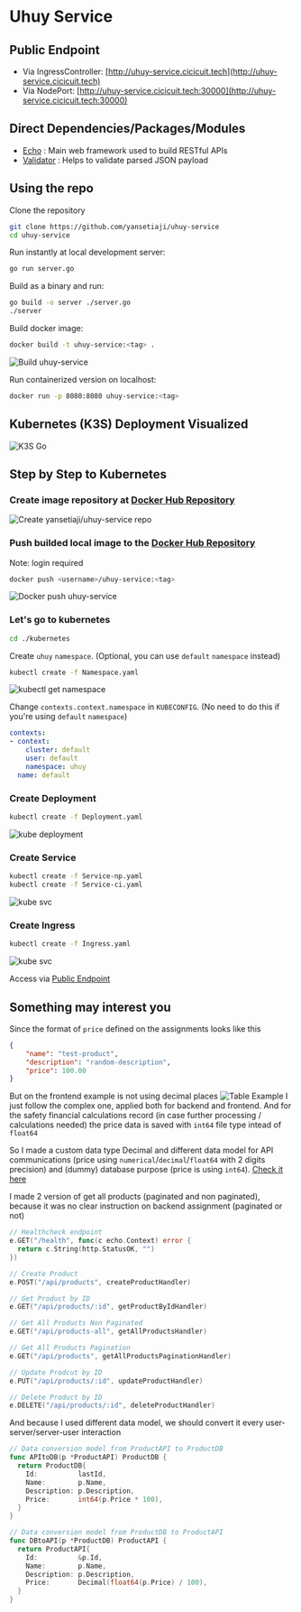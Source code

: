 # Uhuy Service

## Public Endpoint

- Via IngressController: [http://uhuy-service.cicicuit.tech](http://uhuy-service.cicicuit.tech)
- Via NodePort: [http://uhuy-service.cicicuit.tech:30000](http://uhuy-service.cicicuit.tech:30000)

## Direct Dependencies/Packages/Modules

- [Echo](github.com/labstack/echo/v4) : Main web framework used to build RESTful APIs
- [Validator](github.com/go-playground/validator/v10) : Helps to validate parsed JSON payload

## Using the repo

Clone the repository

```bash
git clone https://github.com/yansetiaji/uhuy-service
cd uhuy-service
```

Run instantly at local development server:

```bash
go run server.go
```

Build as a binary and run:

```bash
go build -o server ./server.go
./server
```

Build docker image:

```bash
docker build -t uhuy-service:<tag> .
```

![Build uhuy-service](./docs-assets/build_uhuy-service.png)

Run containerized version on localhost:

```bash
docker run -p 8080:8080 uhuy-service:<tag>
```

## Kubernetes (K3S) Deployment Visualized

![K3S Go](./docs-assets/k3s_go.png)

## Step by Step to Kubernetes

### Create image repository at [Docker Hub Repository](https://hub.docker.com)

![Create yansetiaji/uhuy-service repo](./docs-assets/create_docker_repo_uhuy-service.png)

### Push builded local image to the [Docker Hub Repository](https://hub.docker.com)

Note: login required

```bash
docker push <username>/uhuy-service:<tag>
```

![Docker push uhuy-service](./docs-assets/push_uhuy-service.png)

### Let's go to kubernetes

```bash
cd ./kubernetes
```

Create `uhuy` `namespace`. (Optional, you can use `default` `namespace` instead)

```bash
kubectl create -f Namespace.yaml
```

![kubectl get namespace](./docs-assets/ss_namespace.png)

Change `contexts.context.namespace` in `KUBECONFIG`. (No need to do this if you're using `default` `namespace`)

```yaml
contexts:
- context:
    cluster: default
    user: default
    namespace: uhuy
  name: default
```

### Create Deployment

```bash
kubectl create -f Deployment.yaml
```

![kube deployment](./docs-assets/kube_deployment.png)

### Create Service

```bash
kubectl create -f Service-np.yaml
kubectl create -f Service-ci.yaml
```

![kube svc](./docs-assets/kube_svc.png)

### Create Ingress

```bash
kubectl create -f Ingress.yaml
```

![kube svc](./docs-assets/kube_ingress.png)

Access via [Public Endpoint](#public-endpoint)

## Something may interest you

Since the format of `price` defined on the assignments looks like this

```json
{
    "name": "test-product",
    "description": "random-description",
    "price": 100.00
}
```

But on the frontend example is not using decimal places
![Table Example](./docs-assets/Simple%20Table.JPG)
I just follow the complex one, applied both for backend and frontend. And for the safety financial calculations record (in case further processing / calculations needed) the price data is saved with `int64` file type intead of `float64`

So I made a custom data type Decimal and different data model for API communications (price using `numerical`/`decimal`/`float64` with 2 digits precision) and (dummy) database purpose (price is using `int64`). [Check it here](https://github.com/yansetiaji/uhuy-service/blob/d57c744df458b48f01bcc9ca33956ec22ccaeb32/server.go#L15-L54)

I made 2 version of get all products (paginated and non paginated), because it was no clear instruction on backend assignment (paginated or not)

```go
// Healthcheck endpoint
e.GET("/health", func(c echo.Context) error {
  return c.String(http.StatusOK, "")
})

// Create Product
e.POST("/api/products", createProductHandler)

// Get Product by ID
e.GET("/api/products/:id", getProductByIdHandler)

// Get All Products Non Paginated
e.GET("/api/products-all", getAllProductsHandler)

// Get All Products Pagination
e.GET("/api/products", getAllProductsPaginationHandler)

// Update Prodcut by ID
e.PUT("/api/products/:id", updateProductHandler)

// Delete Product by ID
e.DELETE("/api/products/:id", deleteProductHandler)
```

And because I used different data model, we should convert it every user-server/server-user interaction

```go
// Data conversion model from ProductAPI to ProductDB
func APItoDB(p *ProductAPI) ProductDB {
  return ProductDB{
    Id:          lastId,
    Name:        p.Name,
    Description: p.Description,
    Price:       int64(p.Price * 100),
  }
}

// Data conversion model from ProductDB to ProductAPI
func DBtoAPI(p *ProductDB) ProductAPI {
  return ProductAPI{
    Id:          &p.Id,
    Name:        p.Name,
    Description: p.Description,
    Price:       Decimal(float64(p.Price) / 100),  
  }
}
```
